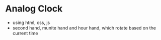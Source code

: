 # Analog Clock

- using html, css, js
- second hand, munite hand and hour hand, which rotate based on the current time 
